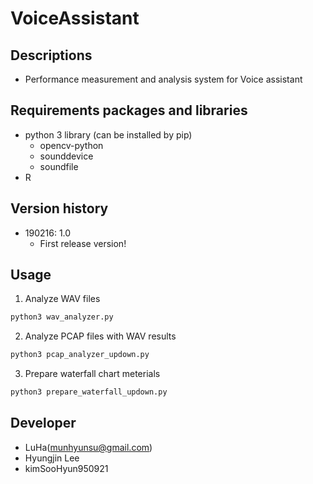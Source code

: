 # VoiceAssistant

## Descriptions
- Performance measurement and analysis system for Voice assistant

## Requirements packages and libraries
- python 3 library (can be installed by pip)
  - opencv-python
  - sounddevice
  - soundfile
- R

## Version history
- 190216: 1.0
  - First release version!

## Usage
1. Analyze WAV files
```bash
python3 wav_analyzer.py
```
2. Analyze PCAP files with WAV results
```bash
python3 pcap_analyzer_updown.py
```
3. Prepare waterfall chart meterials
```bash
python3 prepare_waterfall_updown.py
```

## Developer
- LuHa(munhyunsu@gmail.com)
- Hyungjin Lee 
- kimSooHyun950921
